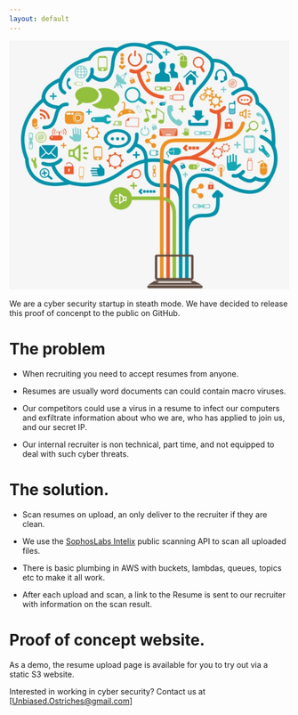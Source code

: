 ```yaml
---
layout: default
---
```


![Brain Tree](assets/images/brain-tree.jpg)

We are a cyber security startup in steath mode. We have decided to release this proof of concenpt to the public on GitHub.

# The problem

* When recruiting you need to accept resumes from anyone.

* Resumes are usually word documents can could contain macro viruses.

* Our competitors could use a virus in a resume to infect our computers and exfiltrate information about who we are, who has applied to join us, and our secret IP.

* Our internal recruiter is non technical, part time, and not equipped to deal with such cyber threats.

# The solution.

* Scan resumes on upload, an only deliver to the recruiter if they are clean.

* We use the [SophosLabs Intelix](https://api.labs.sophos.com/doc/index.html) public scanning API to scan all uploaded files.

* There is basic plumbing in AWS with buckets, lambdas, queues, topics etc to make it all work.

* After each upload and scan, a link to the Resume is sent to our recruiter with information on the scan result.

# Proof of concept website.

As a demo, the resume upload page is available for you to try out via a static S3 website.

Interested in working in cyber security? Contact us at [Unbiased.Ostriches@gmail.com]

